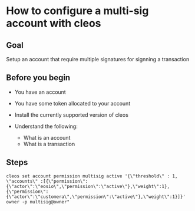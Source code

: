 # How to configure a multi-sig account with cleos

## Goal

Setup an account that require multiple signatures for signning a transaction

## Before you begin

* You have an account

* You have some token allocated to your account

* Install the currently supported version of cleos

* Understand the following:
  * What is an account
  * What is a transaction


## Steps

```shell
cleos set account permission multisig active '{\"threshold\" : 1, \"accounts\" :[{\"permission\":{\"actor\":\"eosio\",\"permission\":\"active\"},\"weight\":1},{\"permission\":{\"actor\":\"customera\",\"permission\":\"active\"},\"weight\":1}]}' owner -p multisig@owner"
```